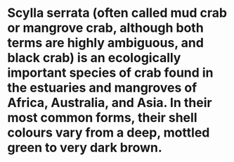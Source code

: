 # Scylla serrata (often called mud crab or mangrove crab, although both terms are highly ambiguous, and black crab) is an ecologically important species of crab found in the estuaries and mangroves of Africa, Australia, and Asia. In their most common forms, their shell colours vary from a deep, mottled green to very dark brown.